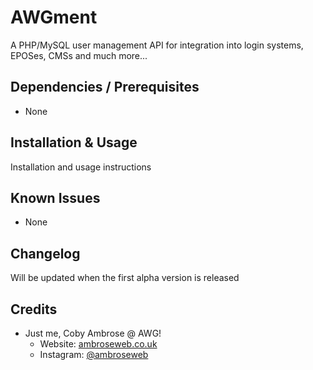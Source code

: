 # AWGment
A PHP/MySQL user management API for integration into login systems, EPOSes, CMSs and much more...

## Dependencies / Prerequisites
- None

## Installation & Usage
Installation and usage instructions

## Known Issues
- None

## Changelog
Will be updated when the first alpha version is released

## Credits
- Just me, Coby Ambrose @ AWG!
  - Website: [ambroseweb.co.uk](https://ambroseweb.co.uk "My Website")
  - Instagram: [@ambroseweb](https://www.instagram.com/ambrosewebgroup/ "My Instagram")